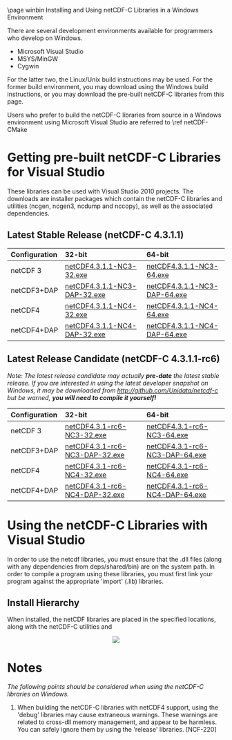 \page winbin Installing and Using netCDF-C Libraries in a Windows Environment

There are several development environments available for programmers who develop on Windows. 

* Microsoft Visual Studio 
* MSYS/MinGW
* Cygwin

For the latter two, the Linux/Unix build instructions may be used. For the former build environment, you may download using the Windows build instructions, or you may download the pre-built netCDF-C libraries from this page.

Users who prefer to build the netCDF-C libraries from source in a Windows environment using Microsoft Visual Studio are referred to \ref netCDF-CMake

# Getting pre-built netCDF-C Libraries for Visual Studio

These libraries can be used with Visual Studio 2010 projects.  The downloads are installer packages which contain the netCDF-C libraries and utilities (ncgen, ncgen3, ncdump and nccopy), as well as the associated dependencies.  

## Latest Stable Release (netCDF-C 4.3.1.1)

Configuration		| 32-bit 						| 64-bit |
:-------------------|:--------							|:-------|
netCDF 3		| [netCDF4.3.1.1-NC3-32.exe][r1]		| [netCDF4.3.1.1-NC3-64.exe][r5] 
netCDF3+DAP		| [netCDF4.3.1.1-NC3-DAP-32.exe][r2]	| [netCDF4.3.1.1-NC3-DAP-64.exe][r6]
netCDF4			| [netCDF4.3.1.1-NC4-32.exe][r3]		| [netCDF4.3.1.1-NC4-64.exe][r7]
netCDF4+DAP		| [netCDF4.3.1.1-NC4-DAP-32.exe][r4]	| [netCDF4.3.1.1-NC4-DAP-64.exe][r8]



## Latest Release Candidate (netCDF-C 4.3.1.1-rc6)

*Note: The latest release candidate may actually* ***pre-date*** *the latest stable release.  If you are interested in using the latest developer snapshot on Windows, it  may be downloaded from http://github.com/Unidata/netcdf-c but be warned,* ***you will need to compile it yourself!***

Configuration		| 32-bit 						| 64-bit |
:-------------------|:--------							|:-------|
netCDF 3		| [netCDF4.3.1-rc6-NC3-32.exe][rc1]		| [netCDF4.3.1-rc6-NC3-64.exe][rc6] 
netCDF3+DAP		| [netCDF4.3.1-rc6-NC3-DAP-32.exe][rc2]	| [netCDF4.3.1-rc6-NC3-DAP-64.exe][rc6]
netCDF4			| [netCDF4.3.1-rc6-NC4-32.exe][rc3]		| [netCDF4.3.1-rc6-NC4-64.exe][rc7]
netCDF4+DAP		| [netCDF4.3.1-rc6-NC4-DAP-32.exe][rc4]	| [netCDF4.3.1-rc6-NC4-DAP-64.exe][rc8]

# Using the netCDF-C Libraries with Visual Studio
In order to use the netcdf libraries, you must ensure that the .dll files (along with any dependencies from deps/shared/bin) are on the system path. In order to compile a program using these libraries, you must first link your program against the appropriate 'import' (.lib) libraries.  

## Install Hierarchy

When installed, the netCDF libraries are placed in the specified locations, along with the netCDF-C utilities and 

<center>
<IMG SRC="InstallTreeWindows.jpg" />
</center>

# Notes

*The following points should be considered when using the netCDF-C libraries on Windows.*

1. When building the netCDF-C libraries with netCDF4 support, using the 'debug' libraries may cause extraneous warnings. These warnings are related to cross-dll memory management, and appear to be harmless. You can safely ignore them by using the 'release' libraries. [NCF-220]


[r1]: http://www.unidata.ucar.edu/netcdf/win_netcdf/netCDF4.3.1.1-NC3-32.exe
[r2]: http://www.unidata.ucar.edu/netcdf/win_netcdf/netCDF4.3.1.1-NC3-DAP-32.exe
[r3]: http://www.unidata.ucar.edu/netcdf/win_netcdf/netCDF4.3.1.1-NC4-32.exe
[r4]: http://www.unidata.ucar.edu/netcdf/win_netcdf/netCDF4.3.1.1-NC4-DAP-32.exe
[r5]: http://www.unidata.ucar.edu/netcdf/win_netcdf/netCDF4.3.1.1-NC3-64.exe
[r6]: http://www.unidata.ucar.edu/netcdf/win_netcdf/netCDF4.3.1.1-NC3-DAP-64.exe
[r7]: http://www.unidata.ucar.edu/netcdf/win_netcdf/netCDF4.3.1.1-NC4-64.exe
[r8]: http://www.unidata.ucar.edu/netcdf/win_netcdf/netCDF4.3.1.1-NC4-DAP-64.exe


[rc1]: http://www.unidata.ucar.edu/netcdf/win_netcdf/netCDF4.3.1-rc6-NC3-32.exe
[rc2]: http://www.unidata.ucar.edu/netcdf/win_netcdf/netCDF4.3.1-rc6-NC3-DAP-32.exe
[rc3]: http://www.unidata.ucar.edu/netcdf/win_netcdf/netCDF4.3.1-rc6-NC4-32.exe
[rc4]: http://www.unidata.ucar.edu/netcdf/win_netcdf/netCDF4.3.1-rc6-NC4-DAP-32.exe
[rc6]: http://www.unidata.ucar.edu/netcdf/win_netcdf/netCDF4.3.1-rc6-NC3-64.exe
[rc6]: http://www.unidata.ucar.edu/netcdf/win_netcdf/netCDF4.3.1-rc6-NC3-DAP-64.exe
[rc7]: http://www.unidata.ucar.edu/netcdf/win_netcdf/netCDF4.3.1-rc6-NC4-64.exe
[rc8]: http://www.unidata.ucar.edu/netcdf/win_netcdf/netCDF4.3.1-rc6-NC4-DAP-64.exe
